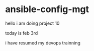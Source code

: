 # ansible-config-mgt

hello i am doing project 10

today is feb 3rd

i have resumed my devops trainning